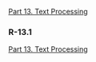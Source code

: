 <p>
    <a href="https://github.com/JoonHyeok-hozy-Kim/datastructure_and_algorithm_in_python/blob/main/Contents/Part13_Text_Processing/part13_00_text_processing.md">Part 13. Text Processing</a>
</p>

### R-13.1 

<p>
    <a href="https://github.com/JoonHyeok-hozy-Kim/datastructure_and_algorithm_in_python/blob/main/Contents/Part13_Text_Processing/part13_00_text_processing.md">Part 13. Text Processing</a>
</p>